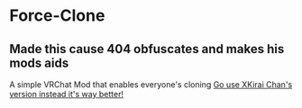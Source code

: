 # Force-Clone
## Made this cause 404 obfuscates and makes his mods aids
A simple VRChat Mod that enables everyone's cloning
[Go use XKirai Chan's version instead it's way better!](
https://github.com/Astrum-Project/AstralClone)
